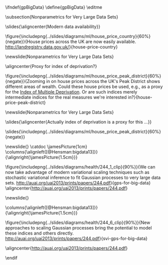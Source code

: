 \ifndef{gpBigData}
\define{gpBigData}
\editme

\subsection{Nonparametrics for Very Large Data Sets}

\slides{\aligncenter{Modern data availability}}

\figure{\includepng{../slides/diagrams/ml/house_price_country}{60%}{negate}}{House prices across the UK are now easily available. <http://landregistry.data.gov.uk/>}{house-price-country}

\newslide{Nonparametrics for Very Large Data Sets}

\aligncenter{Proxy for index of deprivation?}

\figure{\includepng{../slides/diagrams/ml/house_price_peak_district}{60%}{negate}}{Zooming in on house prices across the UK's Peak District shows different areas of wealth. Could these house prices be used, e.g.,  as a proxy for the [Index of Multiple Deprivation](https://en.wikipedia.org/wiki/Multiple_deprivation_index). Or are such indices merely intermediate indices for the real measures we're interested in?}{house-price-peak-district}

\newslide{Nonparametrics for Very Large Data Sets}

\slides{\aligncenter{Actually index of deprivation is a proxy for this ...}}

\slides{\includepng{../slides/diagrams/ml/house_price_peak_district}{60%}{negate}}

\newslide{}
\catdoc
\jamesPicture{1cm}
\columns{\alignleft{[@Hensman:bigdata13]}}{\alignright{\jamesPicture{1.5cm}}}

\figure{\includepng{../slides/diagrams/health/244_1_clip}{90%}}{We can now take advantage of modern variational scaling techniques such as stochastic variational inference to fit Gaussian processes to very large data sets. <http://auai.org/uai2013/prints/papers/244.pdf>}{gps-for-big-data}
\aligncenter{<http://auai.org/uai2013/prints/papers/244.pdf>}

\newslide{}

\columns{\alignleft{[@Hensman:bigdata13]}}{\alignright{\jamesPicture{1.5cm}}}

\figure{\includepng{../slides/diagrams/health/244_6_clip}{90%}}{New approaches to scaling Gaussian processes bring the potential to model these indices and others directly. <http://auai.org/uai2013/prints/papers/244.pdf>}{svi-gps-for-big-data}

\aligncenter{<http://auai.org/uai2013/prints/papers/244.pdf>}

\endif
